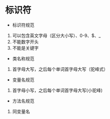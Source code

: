 # 标识符
* 标识符规范
1. 可以包含英文字母（区分大小写）、0-9、$、_
2. 不能数字开头
3. 不能是关键字
* 类名称规范
1. 首字母大写，之后每个单词首字母大写（驼峰式）
* 变量名规范
1. 首字母小写，之后每个单词首字母大写(小驼峰)
* 方法名规范
1. 同变量名